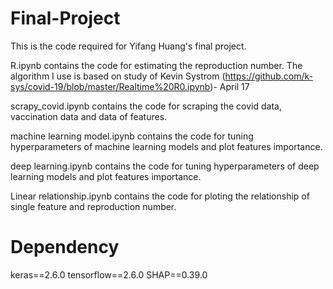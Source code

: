 # Final-Project
This is the code required for Yifang Huang's final project. 

R.ipynb contains the code for estimating the reproduction number. The algorithm I use is based on study of Kevin Systrom (https://github.com/k-sys/covid-19/blob/master/Realtime%20R0.ipynb)- April 17

scrapy_covid.ipynb contains the code for scraping the covid data, vaccination data and data of features.

machine learning model.ipynb contains the code for tuning hyperparameters of machine learning models and plot features importance.

deep learning.ipynb contains the code for tuning hyperparameters of deep learning models and plot features importance.

Linear relationship.ipynb contains the code for ploting the relationship of single feature and reproduction number.
# Dependency
keras==2.6.0
tensorflow==2.6.0
SHAP==0.39.0
